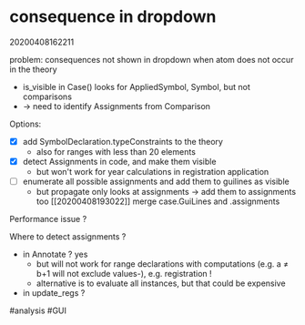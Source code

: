 consequence in dropdown
=
20200408162211

problem: consequences not shown in dropdown when atom does not occur in the theory
* is_visible in Case() looks for AppliedSymbol, Symbol, but not comparisons
* → need to identify Assignments from Comparison

Options:
- [x] add SymbolDeclaration.typeConstraints to the theory 
    * also for ranges with less than 20 elements
- [x] detect Assignments in code, and make them visible
    * but won't work for year calculations in registration application
- [ ] enumerate all possible assignments and add them to guilines as visible
    * but propagate only looks at assignments → add them to assignments too [[20200408193022]] merge case.GuiLines and .assignments

Performance issue ?

Where to detect assignments ?
* in Annotate ?  yes
    * but will not work for range declarations with computations (e.g. a ≠ b+1 will not exclude values-), e.g. registration !
    * alternative is to evaluate all instances, but that could be expensive
* in update_regs ?


#analysis #GUI